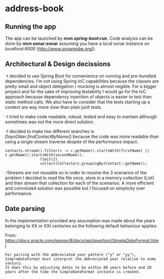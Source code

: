 # address-book
## Running the app
The app can be launched by **mvn spring-boot:run**.
Code analysis can be done by **mvn sonar:sonar** assuming you have a local sonar instance on *localhost:9000*
(http://www.sonarqube.org/).

## Architectural & Design decissions
-I decided to use Spring Boot for convenience on running and pre-bundled dependencies. I'm not using Spring IoC capabilities because the classes are pretty small and object delegation / mocking is almost negible. For a bigger proyect and for the sake of improving testability I would go for the IoC approach because dependency inyection of objects is easier to test than static method calls. We also have to consider that the tests starting up a context are way more slow than plain junit tests.

-I tried to make code readable, robust, tested and easy to mantain although sometimes was not the more direct solution.

-I decided to make two different searches in *DaysOlder.findContactByName()* because the code was more readable than using a single stream traverse despite of the performance impact:
```
contacts.stream().filter(c -> c.getName().startsWith(firstName) || c.getName().startsWith(secondName)).
                limit(2).
                collect(Collectors.groupingBy(Contact::getName));
```
-Streams are not reusable so in order to resolve the 3 scenarios of the problem I decided to read the file once, store in a memory collection (List<Contact>) and then stream that collection for each of the scenarios. A more efficient and convoluted solution was possible but I focused on simplicity over performance.


## Date parsing
In the implementation provided any assumption was made about the years belonging to XX or XXI centuries so the following default behaviour applies:

From: *https://docs.oracle.com/javase/8/docs/api/java/text/SimpleDateFormat.html*

```
For parsing with the abbreviated year pattern ("y" or "yy"), SimpleDateFormat must interpret the abbreviated year relative to some century.
It does this by adjusting dates to be within 80 years before and 20 years after the time the SimpleDateFormat instance is created.
```
